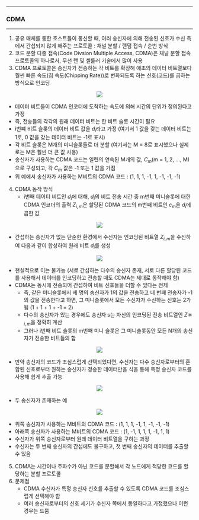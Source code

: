 -----
### CDMA
-----
1. 공유 매체를 통한 호스트들이 통신할 때, 여러 송신자에 의해 전송된 신호가 수신 측에서 간섭되지 않게 해주는 프로토콜 : 채널 분할 / 랜덤 접속 / 순번 방식
2. 코드 분할 다중 접속(Code Divsion Multiple Access, CDMA)은 채널 분할 접속 프로토콜의 하나로서, 무선 랜 및 셀룰러 기술에서 많이 사용
3. CDMA 프로토콜은 송신자가 전송하는 각 비트를 확장해 애초의 데이터 비트열보다 훨씬 빠른 속도(칩 속도(Chipping Rate))로 변화되도록 하는 신호(코드)를 곱하는 방식으로 인코딩
<div align="center">
<img src="https://github.com/user-attachments/assets/1c3eb876-f4c9-486d-8157-14c0451c2fba">
</div>

   - 데이터 비트들이 CDMA 인코더에 도착하는 속도에 의해 시간의 단위가 정의된다고 가정
   - 즉, 전송들의 각각의 원래 데이터 비트는 한 비트 슬롯 시간이 필요
   - i번쨰 비트 슬롯의 데이터 비트 값을 $d_{i}$라고 가정 (여기서 1 값을 갖는 데이터 비트는 1로, 0 값을 갖는 데이터 비트는 -1로 표시)
   - 각 비트 슬롯은 M개의 미니슬롯들로 더 분할 (여기서는 M = 8로 표시했으나 실제로는 M은 훨씬 더 큰 값 사용)
   - 송신자가 사용하는 CDMA 코드는 일련의 연속된 M개의 값, $C_{m}$(m = 1, 2, ..., M)으로 구성되고, 각 $C_{m}$ 값은 -1 또는 1 값을 가짐
   - 위 예에서 송신자가 사용하는 M비트의 CDMA 코드 : (1, 1, 1, -1, 1, -1, -1, -1)

4. CDMA 동작 방식
   - i번째 데이터 비트인 $d_{i}$에 대해, $d_{i}$의 비트 전송 시간 중 m번째 미니슬롯에 대한 CDMA 인코더의 출력 $Z_{i, m}$은 할당된 CDMA 코드의 m번째 비트인 $c_{m}$을 $d_{i}$에 곱한 값
<div align="center">
<img src="https://github.com/user-attachments/assets/10064ff1-f06b-489b-94f8-bec426e94034">
</div>

   - 간섭하는 송신자가 없는 단순한 환경에서 수신자는 인코딩된 비트열 $Z_{i, m}$을 수신하여 다음과 같이 합성하여 원래 비트 $d_{i}$를 생성

<div align="center">
<img src="https://github.com/user-attachments/assets/db53ff67-dc43-495e-b568-66b4b7e7fb30">
</div>

   - 현실적으로 이는 불가능 (서로 간섭하는 다수의 송신자 존재, 서로 다른 할당된 코드를 사용해서  데이터를 인코딩하고 전송할 때도 CDMA는 제대로 동작해야 함)
   - CDMA는 동시에 전송되어 간섭하여 비트 신호들을 더할 수 있다는 전제
     + 즉, 같은 미니슬롯에서 세 명의 송신자가 1의 값을 전송하고 네 번째 전송자가 -1의 값을 전송한다고 하면, 그 미니슬롯에서 모든 수신자가 수신하는 신호는 2가 됨 (1 + 1 + 1 + -1 = 2)
     + 다수의 송신자가 있는 경우에도 송신자 s는 자신의 인코딩된 전송 비트열인 $Z＊_{i, m}$을 정확히 계산
     + 그러나 i번째 비트 슬롯의 m번째 미니 슬롯은 그 미니슬롯동안 모든 N개의 송신자가 전송한 비트들의 합

<div align="center">
<img src="https://github.com/user-attachments/assets/f8b7bf27-b73b-46be-b5a2-3c2f9ea78f71">
</div>

   - 만약 송신자의 코드가 조심스럽게 선택되었다면, 수신자는 다수 송신자로부터의 혼합된 신호로부터 원하는 송신자가 정송한 데이터만을 식을 통해 특정 송신자 코드를 사용해 쉽게 추출 가능
<div align="center">
<img src="https://github.com/user-attachments/assets/e9c5b126-4881-451e-861c-b7a8c6f95bcd">
</div>


   - 두 송신자가 존재하는 예
<div align="center">
<img src="https://github.com/user-attachments/assets/a9ed0907-6d7a-49bc-a689-c892fb0cb6f8">
</div>

   - 위쪽 송신자가 사용하는 M비트의 CDMA 코드 : (1, 1, 1, -1, 1, -1, -1, -1)
   - 아래쪽 송신자가 사용하는 M비트의 CDMA 코드 : (1, -1, 1, 1, 1, -1, 1, 1)
   - 수신자가 위쪽 송신자로부터 원래 데이터 비트열을 구하는 과정
   - 수신자는 두 번째 송신자의 간섭에도 불구하고, 첫 번째 송신자의 데이터를 추출할 수 있음

5. CDMA는 시간이나 주파수가 아닌 코드를 분할해서 각 노드에게 적당한 코드를 할당하는 분할 프로토콜
6. 문제점
   - CDMA 수신자가 특정 송신자 신호를 추출할 수 있도록 CDMA 코드를 조심스럽게 선택해야 함
   - 여러 송신자로부터의 신호 세기가 수신자 쪽에서 동일하다고 가정했으나 이런 경우는 드뭄
